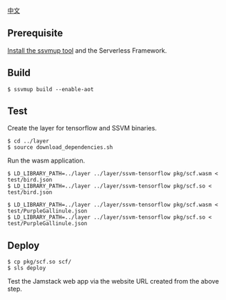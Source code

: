 [中文](README.md) 


## Prerequisite

[Install the ssvmup tool](https://www.secondstate.io/articles/ssvmup/)
and the Serverless Framework.

## Build

```
$ ssvmup build --enable-aot
```

## Test

Create the layer for tensorflow and SSVM binaries.

```
$ cd ../layer
$ source download_dependencies.sh
```

Run the wasm application.

```
$ LD_LIBRARY_PATH=../layer ../layer/ssvm-tensorflow pkg/scf.wasm < test/bird.json
$ LD_LIBRARY_PATH=../layer ../layer/ssvm-tensorflow pkg/scf.so < test/bird.json

$ LD_LIBRARY_PATH=../layer ../layer/ssvm-tensorflow pkg/scf.wasm < test/PurpleGallinule.json
$ LD_LIBRARY_PATH=../layer ../layer/ssvm-tensorflow pkg/scf.so < test/PurpleGallinule.json
```

## Deploy

```
$ cp pkg/scf.so scf/
$ sls deploy
```

Test the Jamstack web app via the website URL created from the above step.
